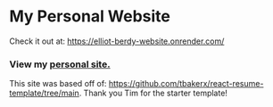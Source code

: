 # My Personal Website

Check it out at: https://elliot-berdy-website.onrender.com/

### View my [personal site.](https://reactresume.com)

This site was based off of: https://github.com/tbakerx/react-resume-template/tree/main. Thank you Tim for the starter template!
